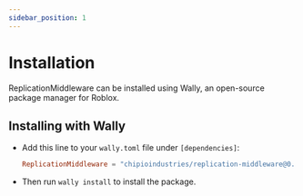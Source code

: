```yaml
---
sidebar_position: 1
---
```


# Installation

ReplicationMiddleware can be installed using Wally, an open-source package manager for Roblox.

## Installing with Wally

* Add this line to your `wally.toml` file under `[dependencies]`:

	```toml
	ReplicationMiddleware = "chipioindustries/replication-middleware@0.1.0"
	```

* Then run `wally install` to install the package.
